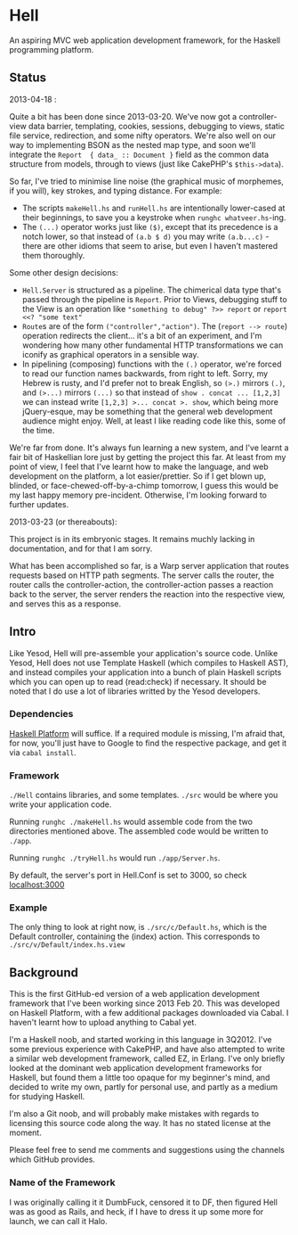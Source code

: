 # Hell

An aspiring MVC web application development framework, for the Haskell
programming platform.

## Status

2013-04-18 : 

Quite a bit has been done since 2013-03-20. We've now got a controller-view
data barrier, templating, cookies, sessions, debugging to views, static file
service, redirection, and some nifty operators. We're also well on our way to
implementing BSON as the nested map type, and soon we'll integrate the `Report 
{ data_ :: Document }` field as the common data structure from models, through
to views (just like CakePHP's `$this->data`).

So far, I've tried to minimise line noise (the graphical music of morphemes, if
you will), key strokes, and typing distance. For example:

- The scripts `makeHell.hs` and `runHell.hs` are intentionally lower-cased at
  their beginnings, to save you a keystroke when `runghc whatveer.hs`-ing.
- The `(...)` operator works just like `($)`, except that its precedence is a
  notch lower, so that instead of `(a.b $ d)` you may write `(a.b...c)` - there
  are other idioms that seem to arise, but even I haven't mastered them 
  thoroughly. 

Some other design decisions:

- `Hell.Server` is structured as a pipeline. The chimerical data type that's
  passed through the pipeline is `Report`. Prior to Views, debugging stuff to
  the View is an operation like `"something to debug" ?>> report` or `report
  <<? "some text" `
- `Route`s are of the form `("controller","action")`. The (`report --> route`)
  operation redirects the client... it's a bit of an experiment, and I'm
  wondering how many other fundamental HTTP transformations we can iconify as
  graphical operators in a sensible way.
- In pipelining (composing) functions with the `(.)` operator, we're forced to
  read our function names backwards, from right to left. Sorry, my Hebrew is
  rusty, and I'd prefer not to break English, so `(>.)` mirrors `(.)`, and
  `(>...)` mirrors `(...)` so that instead of `show . concat ... [1,2,3]` we
  can instead write `[1,2,3] >... concat >. show`, which being more
  jQuery-esque, may be something that the general web development audience
  might enjoy. Well, at least I like reading code like this, some of the time.

We're far from done. It's always fun learning a new system, and I've learnt a 
fair bit of Haskellian lore just by getting the project this far. At least from
my point of view, I feel that I've learnt how to make the language, and web
development on the platform, a lot easier/prettier. So if I get blown up,
blinded, or face-chewed-off-by-a-chimp tomorrow, I guess this would be my last
happy memory pre-incident. Otherwise, I'm looking forward to further updates.

2013-03-23 (or thereabouts): 

This project is in its embryonic stages.  It remains muchly lacking in
documentation, and for that I am sorry.

What has been accomplished so far, is a Warp server application that routes
requests based on HTTP path segments. The server calls the router, the router
calls the controller-action, the controller-action passes a reaction back to
the server, the server renders the reaction into the respective view, and
serves this as a response. 


## Intro

Like Yesod, Hell will pre-assemble your application's source code. Unlike
Yesod, Hell does not use Template Haskell (which compiles to Haskell AST), and
instead compiles your application into a bunch of plain Haskell scripts which
you can open up to read (read:check) if necessary. It should be noted that 
I do use a lot of libraries writted by the Yesod developers.

### Dependencies

[Haskell Platform](http://www.haskell.org/platform/) will suffice. If a
required module is missing, I'm afraid that, for now, you'll just have to
Google to find the respective package, and get it via `cabal install`.

### Framework 

`./Hell` contains libraries, and some templates.
`./src` would be where you write your application code.

Running `runghc ./makeHell.hs` would assemble code from the two directories
mentioned above. The assembled code would be written to `./app`.

Running `runghc ./tryHell.hs` would run `./app/Server.hs`.

By default, the server's port in Hell.Conf is set to 3000, so check 
[localhost:3000](http://localhost:3000)

### Example

The only thing to look at right now, is `./src/c/Default.hs`, which is the 
Default controller, containing the (index) action. This corresponds to 
`./src/v/Default/index.hs.view`

## Background

This is the first GitHub-ed version of a web application development framework
that I've been working since 2013 Feb 20. This was developed on Haskell
Platform, with a few additional packages downloaded via Cabal. I haven't learnt
how to upload anything to Cabal yet.

I'm a Haskell noob, and started working in this language in 3Q2012. I've some
previous experience with CakePHP, and have also attempted to write a similar
web development framework, called EZ, in Erlang. I've only briefly looked at
the dominant web application development frameworks for Haskell, but found them
a little too opaque for my beginner's mind, and decided to write my own, partly
for personal use, and partly as a medium for studying Haskell.

I'm also a Git noob, and will probably make mistakes with regards to licensing
this source code along the way. It has no stated license at the moment.

Please feel free to send me comments and suggestions using the channels which
GitHub provides.

### Name of the Framework

I was originally calling it it DumbFuck, censored it to DF, then figured Hell
was as good as Rails, and heck, if I have to dress it up some more for launch,
we can call it Halo. 

